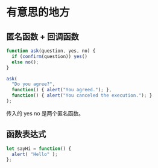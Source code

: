 # 有意思的地方
## **匿名函数 + 回调函数**
```js
function ask(question, yes, no) {
  if (confirm(question)) yes()
  else no();
}

ask(
  "Do you agree?",
  function() { alert("You agreed."); },
  function() { alert("You canceled the execution."); }
);
```
传入的 yes no 是两个匿名函数。
## 函数表达式
```js
let sayHi = function() {
  alert( "Hello" );
};
```
